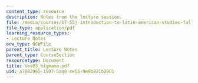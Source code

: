 ```yaml
---
content_type: resource
description: Notes from the lecture session.
file: /media/courses/17-55j-introduction-to-latin-american-studies-fall-2006/a788296515075aa8ce569e9b821b2901_ses03_bigmama.pdf
file_type: application/pdf
learning_resource_types:
- Lecture Notes
ocw_type: OCWFile
parent_title: Lecture Notes
parent_type: CourseSection
resourcetype: Document
title: ses03_bigmama.pdf
uid: a7882965-1507-5aa8-ce56-9e9b821b2901
---
```

